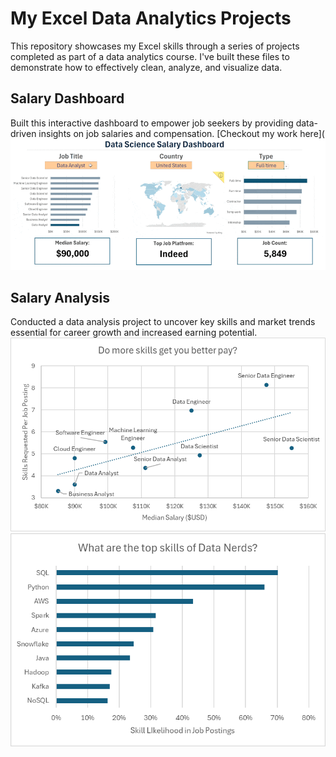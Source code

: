 # My Excel Data Analytics Projects
This repository showcases my Excel skills through a series of projects completed as part of a data analytics course. I've built these files to demonstrate how to effectively clean, analyze, and visualize data.

## Salary Dashboard
Built this interactive dashboard to empower job seekers by providing data-driven insights on job salaries and compensation.
[Checkout my work here](
![1 Salary Dashboard Final Dashboard](https://github.com/harshr81/Excel_Project-Data_Analytics/blob/main/1_Salary_Dashboard_Final_Dashboard.gif?raw=true)

## Salary Analysis
Conducted a data analysis project to uncover key skills and market trends essential for career growth and increased earning potential.
![2 Project Analysis Chart1](https://github.com/harshr81/Excel_Project-Data_Analytics/blob/main/0_Resources/Images/2_Project_Analysis_Chart1.png?raw=true)
![2 Project Analysis Chart3](https://github.com/harshr81/Excel_Project-Data_Analytics/blob/main/0_Resources/Images/2_Project_Analysis_Chart3.png?raw=true)
